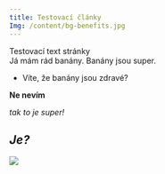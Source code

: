 ```yaml
---
title: Testovací články
Img: /content/bg-benefits.jpg
---
```

Testovací text stránky\
Já mám rád banány. Banány jsou super.

* Víte, že banány jsou zdravé?

**Ne nevím**

*tak to je super!*

## *Je?*

![](/content/bg-benefits.jpg)